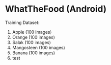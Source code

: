# WhatTheFood (Android)

Training Dataset:
1. Apple (100 images)
2. Orange (100 images)
3. Salak (100 images)
4. Mangosteen (100 images)
5. Banana (100 images)
6. test
